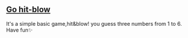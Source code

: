 <a href ="https://kashimanami.github.io/mochiri/" target="_blank" rel="norefferrer">Go hit-blow</a> 
---
It's a simple basic game,hit&blow!
you guess three numbers from 1 to 6.
Have fun✨
